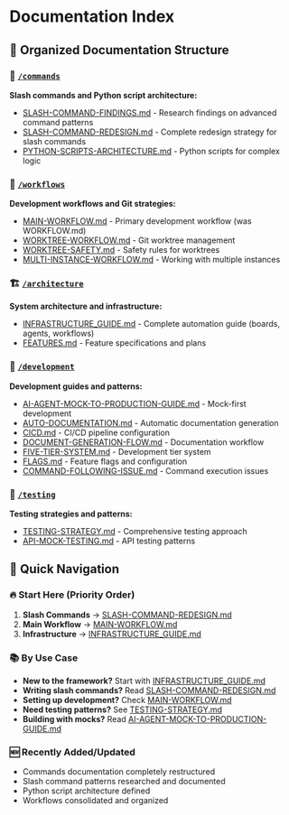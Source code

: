 # Documentation Index

## 📁 Organized Documentation Structure

### 🎯 [`/commands`](./commands/)
**Slash commands and Python script architecture:**
- [SLASH-COMMAND-FINDINGS.md](./commands/SLASH-COMMAND-FINDINGS.md) - Research findings on advanced command patterns
- [SLASH-COMMAND-REDESIGN.md](./commands/SLASH-COMMAND-REDESIGN.md) - Complete redesign strategy for slash commands
- [PYTHON-SCRIPTS-ARCHITECTURE.md](./commands/PYTHON-SCRIPTS-ARCHITECTURE.md) - Python scripts for complex logic

### 🔄 [`/workflows`](./workflows/)
**Development workflows and Git strategies:**
- [MAIN-WORKFLOW.md](./workflows/MAIN-WORKFLOW.md) - Primary development workflow (was WORKFLOW.md)
- [WORKTREE-WORKFLOW.md](./workflows/WORKTREE-WORKFLOW.md) - Git worktree management
- [WORKTREE-SAFETY.md](./workflows/WORKTREE-SAFETY.md) - Safety rules for worktrees
- [MULTI-INSTANCE-WORKFLOW.md](./workflows/MULTI-INSTANCE-WORKFLOW.md) - Working with multiple instances

### 🏗️ [`/architecture`](./architecture/)
**System architecture and infrastructure:**
- [INFRASTRUCTURE_GUIDE.md](./architecture/INFRASTRUCTURE_GUIDE.md) - Complete automation guide (boards, agents, workflows)
- [FEATURES.md](./architecture/FEATURES.md) - Feature specifications and plans

### 🚀 [`/development`](./development/)
**Development guides and patterns:**
- [AI-AGENT-MOCK-TO-PRODUCTION-GUIDE.md](./development/AI-AGENT-MOCK-TO-PRODUCTION-GUIDE.md) - Mock-first development
- [AUTO-DOCUMENTATION.md](./development/AUTO-DOCUMENTATION.md) - Automatic documentation generation
- [CICD.md](./development/CICD.md) - CI/CD pipeline configuration
- [DOCUMENT-GENERATION-FLOW.md](./development/DOCUMENT-GENERATION-FLOW.md) - Documentation workflow
- [FIVE-TIER-SYSTEM.md](./development/FIVE-TIER-SYSTEM.md) - Development tier system
- [FLAGS.md](./development/FLAGS.md) - Feature flags and configuration
- [COMMAND-FOLLOWING-ISSUE.md](./development/COMMAND-FOLLOWING-ISSUE.md) - Command execution issues

### 🧪 [`/testing`](./testing/)
**Testing strategies and patterns:**
- [TESTING-STRATEGY.md](./testing/TESTING-STRATEGY.md) - Comprehensive testing approach
- [API-MOCK-TESTING.md](./testing/API-MOCK-TESTING.md) - API testing patterns

## 🚀 Quick Navigation

### 🔥 Start Here (Priority Order)
1. **Slash Commands** → [SLASH-COMMAND-REDESIGN.md](./commands/SLASH-COMMAND-REDESIGN.md)
2. **Main Workflow** → [MAIN-WORKFLOW.md](./workflows/MAIN-WORKFLOW.md)
3. **Infrastructure** → [INFRASTRUCTURE_GUIDE.md](./architecture/INFRASTRUCTURE_GUIDE.md)

### 📚 By Use Case
- **New to the framework?** Start with [INFRASTRUCTURE_GUIDE.md](./architecture/INFRASTRUCTURE_GUIDE.md)
- **Writing slash commands?** Read [SLASH-COMMAND-REDESIGN.md](./commands/SLASH-COMMAND-REDESIGN.md)
- **Setting up development?** Check [MAIN-WORKFLOW.md](./workflows/MAIN-WORKFLOW.md)
- **Need testing patterns?** See [TESTING-STRATEGY.md](./testing/TESTING-STRATEGY.md)
- **Building with mocks?** Read [AI-AGENT-MOCK-TO-PRODUCTION-GUIDE.md](./development/AI-AGENT-MOCK-TO-PRODUCTION-GUIDE.md)

### 🆕 Recently Added/Updated
- Commands documentation completely restructured
- Slash command patterns researched and documented
- Python script architecture defined
- Workflows consolidated and organized